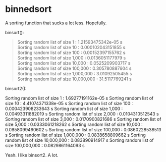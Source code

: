 binnedsort
==========

A sorting function that sucks a lot less. Hopefully.

binsort():

>Sorting random list of size          1 :  1.21593475342e-05 s  
>Sorting random list of size         10 :  0.000102043151855 s  
>Sorting random list of size        100 :  0.00152397155762 s  
>Sorting random list of size      1,000 :  0.0136051177979 s  
>Sorting random list of size     10,000 :  0.0525209903717 s  
>Sorting random list of size    100,000 :  0.305780887604 s  
>Sorting random list of size  1,000,000 :  3.01092505455 s  
>Sorting random list of size 10,000,000 :  31.5117769241 s  

binsort2():

Sorting random list of size           1 :  1.69277191162e-05 s
Sorting random list of size          10 :  4.41074371338e-05 s
Sorting random list of size         100 :  0.000423908233643 s
Sorting random list of size       1,000 :  0.00493311882019 s
Sorting random list of size       2,000 :  0.0104310512543 s
Sorting random list of size       3,000 :  0.0170900821686 s
Sorting random list of size       5,000 :  0.0333061218262 s
Sorting random list of size      10,000 :  0.0858099460602 s
Sorting random list of size     100,000 :  0.0860228538513 s
Sorting random list of size   1,000,000 :  0.0838658809662 s
Sorting random list of size  10,000,000 :  0.083890914917 s
Sorting random list of size 100,000,000 :  0.0829861164093 s

Yeah. I like binsort2. A lot.
